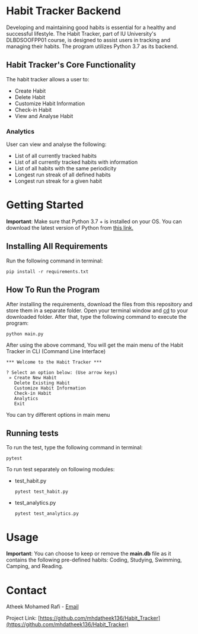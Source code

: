 # Habit Tracker Backend

Developing and maintaining good habits is essential for a healthy and successful lifestyle. The Habit Tracker, part of IU University's DLBDSOOFPP01 course, is designed to assist users in tracking and managing their habits. The program utilizes Python 3.7 as its backend.


## Habit Tracker's Core Functionality
The habit tracker allows a user to:

* Create Habit 
* Delete Habit
* Customize Habit Information 
* Check-in Habit
* View and Analyse Habit

### Analytics
User can view and analyse the following:
* List of all currently tracked habits
* List of all currently tracked habits with information
* List of all habits with the same periodicity
* Longest run streak of all defined habits
* Longest run streak for a given habit



# Getting Started
**Important**: Make sure that Python 3.7 + is installed on your OS. You can download the latest version of Python from [this link.](https://www.python.org/downloads/)

## Installing All Requirements
Run the following command in terminal:
```
pip install -r requirements.txt
```


## How To Run the Program
After installing the requirements, download the files from this repository and store them in a separate folder. Open your terminal window and [cd](https://www.digitalcitizen.life/command-prompt-how-use-basic-commands/) to your downloaded folder. After that, type the following command to execute the program:
```
python main.py
```
After using the above command, You will get the main menu of the Habit Tracker in CLI (Command Line Interface)

```
*** Welcome to the Habit Tracker ***

? Select an option below: (Use arrow keys)
 » Create New Habit
   Delete Existing Habit
   Customize Habit Information
   Check-in Habit
   Analytics
   Exit
```
You can try different options in main menu

## Running tests
To run the test, type the following command in terminal:
```
pytest
```
To run test separately on following modules:
* test_habit.py
    ```
    pytest test_habit.py
    ```
* test_analytics.py
    ```
    pytest test_analytics.py
    ``` 
# Usage

**Important**: You can choose to keep or remove the **main.db** file as it contains the following pre-defined habits: Coding, Studying, Swimming, Camping, and Reading. <br>

# Contact

Atheek Mohamed Rafi - [Email](mhdatheek@gmail.com)

Project Link: [https://github.com/mhdatheek136/Habit_Tracker](https://github.com/mhdatheek136/Habit_Tracker)
